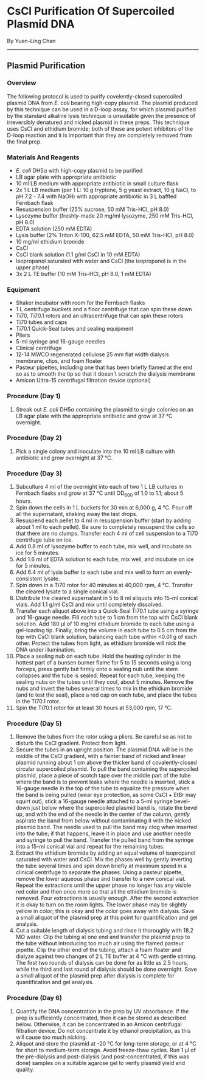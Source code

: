 # CsCl Purification Of Supercoiled Plasmid DNA
By Yuen-Ling Chan

___
## Plasmid Purification
### Overview
The following protocol is used to purify covelently-closed supercoiled plasmid DNA from _E. coli_ bearing high-copy plasmid. The plasmid produced by this technique can be used in a D-loop assay, for which plasmid purified by the standard alkaline lysis technique is unsuitable given the presence of irreversibly denatured and nicked plasmid in these preps. This technique uses CsCl and ethidium bromide; both of these are potent inhibitors of the D-loop reaction and it is important that they are completely removed from the final prep.

### Materials And Reagents
- _E. coli_ DH5α with high-copy plasmid to be purified
- LB agar plate with appropriate antibiotic
- 10 ml LB medium with appropriate antibiotic in small culture flask
- 2x 1 L LB medium (per 1 L: 10 g tryptone, 5 g yeast extract, 10 g NaCl, to pH 7.2 - 7.4 with NaOH) with appropriate antibiotic in 3 L baffled Fernbach flask
- Resuspension buffer (25% sucrose, 50 mM Tris-HCl, pH 8.0)
- Lysozyme buffer (freshly-made 20 mg/ml lysozyme, 250 mM Tris-HCl, pH 8.0)
- EDTA solution (250 mM EDTA)
- Lysis buffer (2% Triton X-100, 62.5 mM EDTA, 50 mM Tris-HCl, pH 8.0)
- 10 mg/ml ethidium bromide
- CsCl
- CsCl blank solution (1.1 g/ml CsCl in 10 mM EDTA)
- Isopropanol saturated with water and CsCl (the isopropanol is in the upper phase)
- 3x 2 L TE buffer (10 mM Tris-HCl, pH 8.0, 1 mM EDTA)

### Equipment
- Shaker incubator with room for the Fernbach flasks
- 1 L centrifuge buckets and a floor centrifuge that can spin these down
- Ti70, Ti70.1 rotors and an ultracentrifuge that can spin these rotors
- Ti70 tubes and caps
- Ti70.1 Quick-Seal tubes and sealing equipment
- Pliers
- 5-ml syringe and 16-gauge needles
- Clinical centrifuge
- 12-14 MWCO regenerated cellulose 25 mm flat width dialysis membrane, clips, and foam floater
- Pasteur pipettes, including one that has been briefly flamed at the end so as to smooth the tip so that it doesn't scratch the dialysis membrane
- Amicon Ultra-15 centrifugal filtration device (optional)

### Procedure (Day 1)
1. Streak out _E. coli_ DH5α containing the plasmid to single colonies on an LB agar plate with the appropriate antibiotic and grow at 37 °C overnight.

### Procedure (Day 2)
1. Pick a single colony and inoculate into the 10 ml LB culture with antibiotic and grow overnight at 37 °C.

### Procedure (Day 3)
1. Subculture 4 ml of the overnight into each of two 1 L LB cultures in Fernbach flasks and grow at 37 °C until OD<sub>600</sub> of 1.0 to 1.1; about 5 hours.
1. Spin down the cells in 1 L buckets for 30 min at 6,000 g, 4 °C. Pour off all the supernatant, shaking away the last drops.
1. Resuspend each pellet to 4 ml in resuspension buffer (start by adding about 1 ml to each pellet). Be sure to completely resuspend the cells so that there are no clumps. Transfer each 4 ml of cell suspension to a Ti70 centrifuge tube on ice.
1. Add 0.8 ml of lysozyme buffer to each tube, mix well, and incubate on ice for 5 minutes.
1. Add 1.6 ml of EDTA solution to each tube, mix well, and incubate on ice for 5 minutes.
1. Add 6.4 ml of lysis buffer to each tube and mix well to form an evenly-consistent lysate.
1. Spin down in a Ti70 rotor for 40 minutes at 40,000 rpm, 4 °C. Transfer the cleared lysate to a single conical vial.
1. Distribute the cleared supernatant in 5 to 8 ml aliquots into 15-ml conical vials. Add 1.1 g/ml CsCl and mix until completely dissolved.
1. Transfer each aliquot above into a Quick-Seal Ti70.1 tube using a syringe and 16-gauge needle. Fill each tube to 1 cm from the top with CsCl blank solution. Add 180 μl of 10 mg/ml ethidium bromide to each tube using a gel-loading tip. Finally, bring the volume in each tube to 0.5 cm from the top with CsCl blank solution, balancing each tube within <0.01 g of each other. Protect the tubes from light, as ethidium bromide will nick the DNA under illumination.
1. Place a sealing nub on each tube. Hold the heating cylinder in the hottest part of a bunsen burner flame for 5 to 15 seconds using a long forceps, press gently but firmly onto a sealing nub until the stem collapses and the tube is sealed. Repeat for each tube, keeping the sealing nubs on the tubes until they cool, about 5 minutes. Remove the nubs and invert the tubes several times to mix in the ethidium bromide (and to test the seal), place a red cap on each tube, and place the tubes in the Ti70.1 rotor.
1. Spin the Ti70.1 rotor for at least 30 hours at 53,000 rpm, 17 °C.

### Procedure (Day 5)
1. Remove the tubes from the rotor using a pliers. Be careful so as not to disturb the CsCl gradient. Protect from light.
1. Secure the tubes in an upright position. The plasmid DNA will be in the middle of the CsCl gradient, with a fainter band of nicked and linear plasmid running about 1 cm above the thicker band of covalently-closed circular supercoiled plasmid. To pull the band containing the supercoiled plasmid, place a piece of scotch tape over the middle part of the tube where the band is to prevent leaks where the needle is inserted, stick a 16-gauge needle in the top of the tube to equalize the pressure when the band is being pulled (wear eye protection, as some CsCl + EtBr may squirt out), stick a 16-gauge needle attached to a 5-ml syringe bevel-down just below where the supercoiled plasmid band is, rotate the bevel up, and with the end of the needle in the center of the column, _gently_ aspirate the band from below without contaminating it with the nicked plasmid band. The needle used to pull the band may clog when inserted into the tube; if that happens, leave it in place and use another needle and syringe to pull the band. Transfer the pulled band from the syringe into a 15-ml conical vial and repeat for the remaining tubes.
1. Extract the ethidium bromide by adding an equal volume of isopropanol saturated with water and CsCl. Mix the phases well by gently inverting the tube several times and spin down briefly at maximum speed in a clinical centrifuge to separate the phases. Using a pasteur pipette, remove the lower aqueous phase and transfer to a new conical vial. Repeat the extractions until the upper phase no longer has any visible red color and then once more so that all the ethidium bromide is removed. Four extractions is usually enough. After the second extraction it is okay to turn on the room lights. The lower phase may be slightly yellow in color; this is okay and the color goes away with dialysis. Save a small aliquot of the plasmid prep at this point for quantification and gel analysis.
1. Cut a suitable length of dialysis tubing and rinse it thoroughly with 18.2 MΩ water. Clip the tubing at one end and transfer the plasmid prep to the tube without introducing too much air using the flamed pasteur pipette. Clip the other end of the tubing, attach a foam floater and dialyze against two changes of 2 L TE buffer at 4 °C with gentle stirring. The first two rounds of dialysis can be done for as little as 2.5 hours, while the third and last round of dialysis should be done overnight. Save a small aliquot of the plasmid prep after dialysis is complete for quantification and gel analysis.

### Procedure (Day 6)
1. Quantify the DNA concentration in the prep by UV absorbance. If the prep is sufficiently concentrated, then it can be stored as described below. Otherwise, it can be concentrated in an Amicon centrifugal filtration device. Do not concentrate it by ethanol precipitation, as this will cause too much nicking.
1. Aliquot and store the plasmid at -20 °C for long-term storage, or at 4 °C for short to medium-term storage. Avoid freeze-thaw cycles. Run 1 μl of the pre-dialysis and post-dialysis (and post-concentrated, if this was done) samples on a suitable agarose gel to verify plasmid yield and quality.